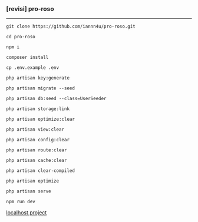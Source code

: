 ### [revisi] pro-roso
___
```
git clone https://github.com/iannn4u/pro-roso.git
```
```
cd pro-roso
```
```
npm i
```
```
composer install
```
```
cp .env.example .env
```
```
php artisan key:generate
```
```
php artisan migrate --seed
```
```
php artisan db:seed --class=UserSeeder
```
```
php artisan storage:link
```
```
php artisan optimize:clear
```
```
php artisan view:clear
```
```
php artisan config:clear
```
```
php artisan route:clear
```
```
php artisan cache:clear
```
```
php artisan clear-compiled
```
```
php artisan optimize
```
```
php artisan serve
```
```
npm run dev
```

[localhost project](http://127.0.0.1:8000)
